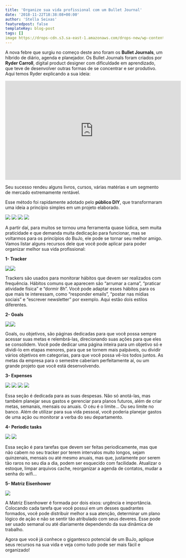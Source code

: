 ```yaml
---
title: 'Organize sua vida profissional com um Bullet Journal'
date: '2018-11-22T18:38:08+00:00'
author: 'Stella Seixas'
featuredpost: false
templateKey: blog-post
tags: []
image https://drops-cdn.s3.sa-east-1.amazonaws.com/drops-new/wp-content/uploads/2018/11/22183103/bullet-150x150.png
---
```

A nova febre que surgiu no começo deste ano foram os **Bullet Journals**, um híbrido de diário, agenda e planejador. Os Bullet Journals foram criados por **Ryder Carroll**, digital product designer com dificuldade em aprendizado, que teve de desenvolver outras formas de se concentrar e ser produtivo. Aqui temos Ryder explicando a sua ideia:

<iframe allowfullscreen="allowfullscreen" frameborder="0" height="315" loading="lazy" src="https://www.youtube.com/embed/ym6OYelD5fA" width="560"></iframe>

Seu sucesso rendeu alguns livros, cursos, várias matérias e um segmento de mercado extremamente rentável.

Esse método foi rapidamente adotado pelo **público DIY**, que transformaram uma ideia a princípio simples em um projeto elaborado.

![](https://descola.org/drops/wp-content/uploads/2018/11/77e313cc5342079b6ab0dd9a161568df-300x300.jpg) ![](https://descola.org/drops/wp-content/uploads/2018/11/9b5f89d27408200b0016f8349708efa4-300x300.jpg) ![](https://descola.org/drops/wp-content/uploads/2018/11/ebfbcddf003344cd5553d4a05e810078-300x300.jpg) ![](https://descola.org/drops/wp-content/uploads/2018/11/e65ef1fbceff5015845e625af898c053-300x300.jpg)

A partir daí, para muitos se tornou uma ferramenta quase lúdica, sem muita praticidade e que demanda muita dedicação para funcionar, mas se voltarmos para os princípios do BuJo, ele pode se tornar seu melhor amigo. Vamos listar alguns recursos dele que você pode aplicar para poder organizar melhor sua vida profissional:

**1- Tracker**

![](https://descola.org/drops/wp-content/uploads/2018/11/fa14af8ee3989244f10aa5c4f97b9f68-260x300.jpg)![](https://descola.org/drops/wp-content/uploads/2018/11/7711daf43ea22e7ae45c7ae4c9fac82a-300x236.jpg)

Trackers são usados para monitorar hábitos que devem ser realizados com frequência. Hábitos comuns que aparecem são “arrumar a cama”, “praticar atividade física” e “dormir 8h”. Você pode adaptar esses hábitos para os que mais te interessam, como “responder emails”, “postar nas mídias sociais” e “escrever newsletter” por exemplo. Aqui estão dois estilos diferentes.

**2- Goals**

![](https://descola.org/drops/wp-content/uploads/2018/11/182cfd04a0e76338bfcb2d6571b3279f-240x300.jpg)![](https://descola.org/drops/wp-content/uploads/2018/11/0ff0db684e5b8a10336af6a6afd8d41e-232x300.jpg)

Goals, ou objetivos, são páginas dedicadas para que você possa sempre acessar suas metas e relembrá-las, direcionando suas ações para que eles se consolidem. Você pode dedicar uma página inteira para um objetivo só e dividi-lo em etapas menores, para que se tornem mais palpáveis, ou dividir vários objetivos em categorias, para que você possa vê-los todos juntos. As metas da empresa para o semestre caberiam perfeitamente aí, ou um grande projeto que você está desenvolvendo.

**3- Expenses**

![](https://descola.org/drops/wp-content/uploads/2018/11/b096ed64b4fcb9de3ef5942b86fe2453-300x300.jpg) ![](https://descola.org/drops/wp-content/uploads/2018/11/05cbc01d383dc1d8c9373732b9c094bf-200x300.jpg) ![](https://descola.org/drops/wp-content/uploads/2018/11/2132611ef18c6cad3f96ab96e0cd0e47-240x300.jpg) ![](https://descola.org/drops/wp-content/uploads/2018/11/22183457/9246fd5e1bc529c7be58b311fa9ecfa8-300x300.jpg)

Essa seção é dedicada para as suas despesas. Não só anotá-las, mas também planejar seus gastos e gerenciar para planos futuros, além de criar metas, semanais, mensais ou anuais. O céu é o limite… Ou seu limite no banco. Além de utilizar para sua vida pessoal, você poderia planejar gastos de uma ação ou monitorar a verba do seu departamento.

**4- Periodic tasks**

![](https://descola.org/drops/wp-content/uploads/2018/11/Screen-Shot-2018-11-13-at-17.43.25-300x300.png) ![](https://descola.org/drops/wp-content/uploads/2018/11/ca00e1fddef8683f89aa4577cb516b8e-200x300.jpg)

Essa seção é para tarefas que devem ser feitas periodicamente, mas que não cabem no seu tracker por terem intervalos muito longos, sejam quinzenais, mensais ou até mesmo anuais, mas que, justamente por serem tão raros no seu dia a dia, podem ser esquecido com facilidade. Atualizar o estoque, limpar arquivos cache, reorganizar a agenda de contatos, mudar a senha do wifi…

**5- Matriz Eisenhower**

![](https://descola.org/drops/wp-content/uploads/2018/11/9b7f2ea899c9fbae66841434e90fc2e2-300x300.jpg)

A Matriz Eisenhower é formada por dois eixos: urgência e importância. Colocando cada tarefa que você possui em um desses quadrantes formados, você pode distribuir melhor a sua atenção, determinar um plano lógico de ação e não se sentir tão atribulado com seus deveres. Esse pode ser usado semanal ou até diariamente dependendo da sua dinâmica de trabalho.

Agora que você já conhece o gigantesco potencial de um BuJo, aplique seus recursos na sua vida e veja como tudo pode ser mais fácil e organizado!
